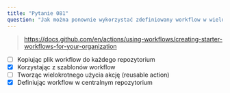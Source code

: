 ```yaml
---
title: "Pytanie 081"
question: "Jak można ponownie wykorzystać zdefiniowany workflow w wielu repozytoriach? (Wybierz dwie odpowiedzi.)"
---
```



> https://docs.github.com/en/actions/using-workflows/creating-starter-workflows-for-your-organization
- [ ] Kopiując plik workflow do każdego repozytorium
- [x] Korzystając z szablonów workflow
- [ ] Tworząc wielokrotnego użycia akcję (reusable action)
- [x] Definiując workflow w centralnym repozytorium
